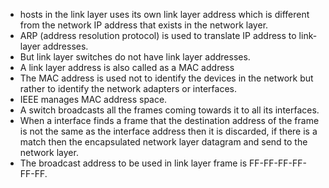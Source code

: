 - hosts in the link layer uses its own link layer address which is different from the network IP address that exists in the network layer. 
- ARP (address resolution protocol) is used to translate IP address to link-layer addresses. 
- But link layer switches do not have link layer addresses.
- A link layer address is also called as a MAC address 
- The MAC address is used not to identify the devices in the network but rather to identify the network adapters or interfaces. 
- IEEE manages MAC address space. 
- A switch broadcasts all the frames coming towards it to all its interfaces. 
- When a interface finds a frame that the destination address of the frame is not the same as the interface address then it is discarded, if there is a match then the encapsulated network layer datagram and send to the network layer.
- The broadcast address to be used in link layer frame is FF-FF-FF-FF-FF-FF. 